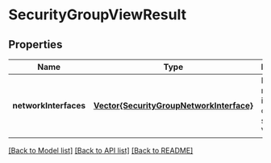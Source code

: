 # SecurityGroupViewResult


## Properties
Name | Type | Description | Notes
------------ | ------------- | ------------- | -------------
**networkInterfaces** | [**Vector{SecurityGroupNetworkInterface}**](SecurityGroupNetworkInterface.md) | List of network interfaces on the specified VM. | [optional] [default to nothing]


[[Back to Model list]](../README.md#models) [[Back to API list]](../README.md#api-endpoints) [[Back to README]](../README.md)


